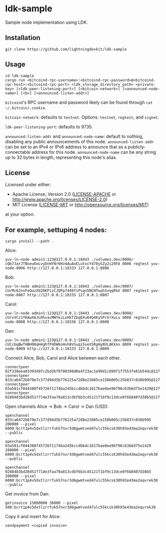 # ldk-sample

Sample node implementation using LDK.

## Installation

```
git clone https://github.com/lightningdevkit/ldk-sample
```

## Usage

```
cd ldk-sample
cargo run <bitcoind-rpc-username>:<bitcoind-rpc-password>@<bitcoind-rpc-host>:<bitcoind-rpc-port> <ldk_storage_directory_path> <private-key> [<ldk-peer-listening-port>] [<bitcoin-network>] [<announced-node-name>] [<b>] [<announced-listen-addr>]
```

`bitcoind`'s RPC username and password likely can be found through `cat ~/.bitcoin/.cookie`.

`bitcoin-network`: defaults to `testnet`. Options: `testnet`, `regtest`, and `signet`.

`ldk-peer-listening-port`: defaults to 9735.

`announced-listen-addr` and `announced-node-name`: default to nothing, disabling any public
announcements of this node.
`announced-listen-addr` can be set to an IPv4 or IPv6 address to announce that as a
publicly-connectable address for this node.
`announced-node-name` can be any string up to 32 bytes in length, representing this node's alias.

## License

Licensed under either:

* Apache License, Version 2.0 ([LICENSE-APACHE](LICENSE-APACHE)
  or http://www.apache.org/licenses/LICENSE-2.0)
* MIT License ([LICENSE-MIT](LICENSE-MIT) or http://opensource.org/licenses/MIT)

at your option.

## For example, settuping 4 nodes:

``` shell
cargo install --path .
```

Alice:

```shell
yuv-ln-node admin1:123@127.0.0.1:18443 ./volumes.dev/8006/ cQb7JarJTBoeu6eLvyDnHYNr6Hz4AuAnELutxcY478ySZy2i29FA 8006 regtest yuv-node-8006 http://127.0.0.1:18333 127.0.0.1:8006
```

Bob:

``` shell
yuv-ln-node admin1:123@127.0.0.1:18443 ./volumes.dev/8007/ cUrMc62nnFeQuzXb26KPizCJQPp7449fsPsqn5NCHTwahSvqqRkV 8007 regtest yuv-node-8007 http://127.0.0.1:18335 127.0.0.1:8007
```

Carol:

``` shell
yuv-ln-node admin1:123@127.0.0.1:18443 ./volumes.dev/8008/ cUrvVCz1YKAwX6JLRhvacMWtkiLxHkTZbqEXu64Q4KySPcVrXuLu 8008 regtest yuv-node-8008 http://127.0.0.1:18336 127.0.0.1:8008
```

Dan:

``` shell
yuv-ln-node admin1:123@127.0.0.1:18443 ./volumes.dev/8009/ cUCcbqBwTHBH98qH4ghfP4DW6nHvh8VSuqiSveXSRgHyNVLAKXnn 8009 regtest yuv-node-8009 http://127.0.0.1:18333 127.0.0.1:8009
```

Connect Alice, Bob, Carol and Alice between each other.

```
connectpeer 02f338eea03393497c2bd2bf0780398d0e4f23ac1e99d1c899f1f7553fe01b54dc@127.0.0.1:8006
connectpeer 033ca6472b079e7c377d94d5b776225a7288e23685ce158b005c25b837c036b995@127.0.0.1:8007
connectpeer 03a581cf044380f45726f1174ba245bccdbbdc1617bae8ee96f96c63b6d75e1429@127.0.0.1:8008
connectpeer 0288483bd20d51f714e3faa70a813cdbf6b3c45121f1bf9c13dce0f6b8407d38b5@127.0.0.1:8009
```

Open channels Alice -> Bob -> Carol -> Dan (USD):

```
openchannel 033ca6472b079e7c377d94d5b776225a7288e23685ce158b005c25b837c036b995 200000 --pixel 6000:bcrt1p4v5dxtlzrrfuk57nxr3d6gwmtved47ulc55kcsk30h93e43ma2eqvrek30 --public
```

```
openchannel 03a581cf044380f45726f1174ba245bccdbbdc1617bae8ee96f96c63b6d75e1429 200000 --pixel 6000:bcrt1p4v5dxtlzrrfuk57nxr3d6gwmtved47ulc55kcsk30h93e43ma2eqvrek30 --public
```

```
openchannel 0288483bd20d51f714e3faa70a813cdbf6b3c45121f1bf9c13dce0f6b8407d38b5 200000 --pixel 6000:bcrt1p4v5dxtlzrrfuk57nxr3d6gwmtved47ulc55kcsk30h93e43ma2eqvrek30 --public
```

Get invoice from Dan:

```
getinvoice 15000000 36000 --pixel 500:bcrt1p4v5dxtlzrrfuk57nxr3d6gwmtved47ulc55kcsk30h93e43ma2eqvrek30
```

Copy it and insert for Alice:

```
sendpayment <copied invoice>
```

